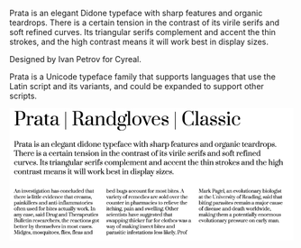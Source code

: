 Prata is an elegant Didone typeface with sharp features and organic teardrops. There is a certain tension in the contrast of its virile serifs and soft refined curves. Its triangular serifs complement and accent the thin strokes, and the high contrast means it will work best in display sizes.

Designed by Ivan Petrov for Cyreal.

Prata is a Unicode typeface family that supports 
languages that use the Latin script and its variants, and 
could be expanded to support other scripts.

![Prata Font](src/sample.png)